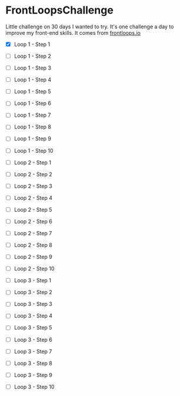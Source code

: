# FrontLoopsChallenge

Little challenge on 30 days I wanted to try.
It's one challenge a day to improve my front-end skills.
It comes from [frontloops.io](http://frontloops.io/)

- [x] Loop 1 - Step 1
- [ ] Loop 1 - Step 2
- [ ] Loop 1 - Step 3
- [ ] Loop 1 - Step 4
- [ ] Loop 1 - Step 5
- [ ] Loop 1 - Step 6
- [ ] Loop 1 - Step 7
- [ ] Loop 1 - Step 8
- [ ] Loop 1 - Step 9
- [ ] Loop 1 - Step 10
- [ ] Loop 2 - Step 1
- [ ] Loop 2 - Step 2
- [ ] Loop 2 - Step 3
- [ ] Loop 2 - Step 4
- [ ] Loop 2 - Step 5
- [ ] Loop 2 - Step 6
- [ ] Loop 2 - Step 7
- [ ] Loop 2 - Step 8
- [ ] Loop 2 - Step 9
- [ ] Loop 2 - Step 10
- [ ] Loop 3 - Step 1
- [ ] Loop 3 - Step 2
- [ ] Loop 3 - Step 3
- [ ] Loop 3 - Step 4
- [ ] Loop 3 - Step 5
- [ ] Loop 3 - Step 6
- [ ] Loop 3 - Step 7
- [ ] Loop 3 - Step 8
- [ ] Loop 3 - Step 9
- [ ] Loop 3 - Step 10

